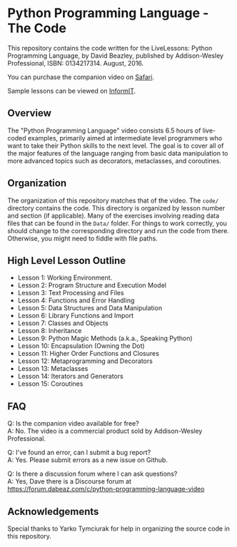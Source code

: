 # Python Programming Language - The Code

This repository contains the code written for the LiveLessons: Python
Programming Language, by David Beazley, published by Addison-Wesley
Professional, ISBN: 0134217314. August, 2016.

You can purchase the companion video on
[Safari](https://www.safaribooksonline.com/library/view/python-programming-language/9780134217314/).

Sample lessons can be viewed on [InformIT](http://www.informit.com/store/python-programming-language-livelessons-9780134217321).

## Overview

The "Python Programming Language" video consists 6.5 hours of
live-coded examples, primarily aimed at intermediate level programmers
who want to take their Python skills to the next level.  The goal is
to cover all of the major features of the language ranging from basic
data manipulation to more advanced topics such as decorators,
metaclasses, and coroutines.

## Organization

The organization of this repository matches that of the video.  The `code/`
directory contains the code.  This directory is organized by lesson number
and section (if applicable).  Many of the exercises involving reading data
files that can be found in the `Data/` folder.   For things to work
correctly, you should change to the corresponding directory and run the
code from there.  Otherwise, you might need to fiddle with file paths.

## High Level Lesson Outline

- Lesson 1: Working Environment.
- Lesson 2: Program Structure and Execution Model
- Lesson 3: Text Processing and Files
- Lesson 4: Functions and Error Handling
- Lesson 5: Data Structures and Data Manipulation
- Lesson 6: Library Functions and Import
- Lesson 7: Classes and Objects
- Lesson 8: Inheritance
- Lesson 9: Python Magic Methods (a.k.a., Speaking Python)
- Lesson 10: Encapsulation (Owning the Dot)
- Lesson 11: Higher Order Functions and Closures
- Lesson 12: Metaprogramming and Decorators
- Lesson 13: Metaclasses
- Lesson 14: Iterators and Generators
- Lesson 15: Coroutines

## FAQ

Q: Is the companion video available for free?  
A: No. The video is a commercial product sold by Addison-Wesley Professional. 

Q: I've found an error, can I submit a bug report?  
A: Yes.  Please submit errors as a new issue on Github.

Q: Is there a discussion forum where I can ask questions?  
A: Yes, Dave there is a Discourse forum at https://forum.dabeaz.com/c/python-programming-language-video

## Acknowledgements

Special thanks to Yarko Tymciurak for help in organizing the source code in this
repository.


